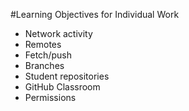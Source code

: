 #Learning Objectives for Individual Work

* Network activity
* Remotes
* Fetch/push
* Branches
* Student repositories
* GitHub Classroom
* Permissions
